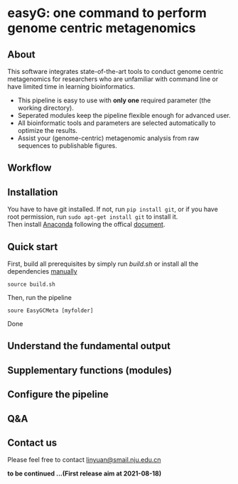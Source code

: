 # easyG: one command to perform genome centric metagenomics
## About
This software integrates state-of-the-art tools to conduct genome centric metagenomics for researchers who are unfamiliar with command line or have limited time in learning bioinformatics.  
  
* This pipeline is easy to use with **only one** required parameter (the working directory).  
* Seperated modules keep the pipeline flexible enough for advanced user. 
* All bioinformatic tools and parameters are selected automatically to optimize the results.    
* Assist your (genome-centric) metagenomic analysis from raw sequences to publishable figures.  
## Workflow
## Installation
You have to have git installed. If not, run ```pip install git```, or if you have root permission, run ```sudo apt-get install git``` to install it.  
Then install [Anaconda](https://www.anaconda.com/) following the offical [document](https://docs.anaconda.com/anaconda/install/).
## Quick start
First, build all prerequisites by simply run *build.sh* or install all the dependencies [manually]()
```
source build.sh
```
Then, run the pipeline
```
soure EasyGCMeta [myfolder]
```
Done
## Understand the fundamental output
## Supplementary functions (modules)
## Configure the pipeline
## Q&A
## Contact us
Please feel free to contact linyuan@smail.nju.edu.cn
  
**to be continued ...(First release aim at 2021-08-18)**

